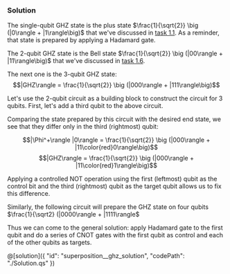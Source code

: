 ### Solution

The single-qubit GHZ state is the plus state $\frac{1}{\sqrt{2}} \big (|0\rangle + |1\rangle\big)$ that we've discussed in [task 1.1](../plus_state/index.md). As a reminder, that state is prepared by applying a Hadamard gate.

The 2-qubit GHZ state is the Bell state $\frac{1}{\sqrt{2}} \big (|00\rangle + |11\rangle\big)$ that we've discussed in [task 1.6](../bell_state/index.md).

The next one is the 3-qubit GHZ state:
$$|GHZ\rangle = \frac{1}{\sqrt{2}} \big (|000\rangle + |111\rangle\big)$$

Let's use the 2-qubit circuit as a building block to construct the circuit for 3 qubits. First, let's add a third qubit to the above circuit.

Comparing the state prepared by this circuit with the desired end state, we see that they differ only in the third (rightmost) qubit:

$$|\Phi^+\rangle |0\rangle = \frac{1}{\sqrt{2}} \big (|000\rangle + |11\color{red}0\rangle\big)$$
$$|GHZ\rangle = \frac{1}{\sqrt{2}} \big (|000\rangle + |11\color{red}1\rangle\big)$$

Applying a controlled NOT operation using the first (leftmost) qubit as the control bit and the third (rightmost) qubit as the target qubit allows us to fix this difference.

Similarly, the following circuit will prepare the GHZ state on four qubits $\frac{1}{\sqrt2} (|0000\rangle + |1111\rangle$

Thus we can come to the general solution: apply Hadamard gate to the first qubit and do a series of CNOT gates with the first qubit as control and each of the other qubits as targets.

@[solution]({
    "id": "superposition__ghz_solution",
    "codePath": "./Solution.qs"
})
